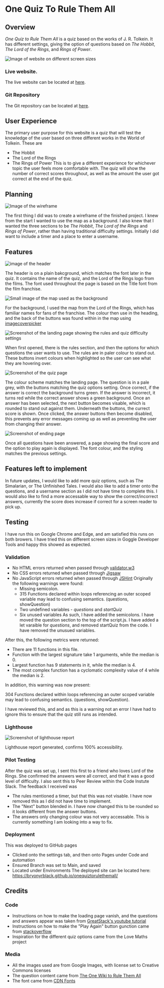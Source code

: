 # One Quiz To Rule Them All
## Overview
_One Quiz to Rule Them All_ is a quiz based on the works of J. R. Tolkein. It has different settings, giving the option of questions based on _The Hobbit_, _The Lord of the Rings_, and _Rings of Power_. 

![Image of website on different screen sizes](/assets/images/one-quiz-responsive-img.png)

### Live website.
The live website can be located at [here](https://bryonyrblack.github.io/onequiztorulethemall/).

### Git Repository
The Git repository can be located at [here](https://github.com/BryonyRBlack/onequiztorulethemall).

## User Experience
The primary user purpose for this website is a quiz that will test the knowledge of the user based on three different works in the World of Tolkein. These are
* The Hobbit
* The Lord of the Rings
* The Rings of Power
This is to give a different experience for whichever topic the user feels more comfortable with.
The quiz will show the number of correct scores throughout, as well as the amount the user got correct at the end of the quiz.

## Planning
![Image of the wireframe](/assets/images/wireframe-for-readme.png)

The first thing I did was to create a wireframe of the finished project. I knew from the start I wanted to use the map as a background. I also knew that I wanted the three sections to be _The Hobbit_, _The Lord of the Rings_ and _Rings of Power_, rather than having traditional difficulty settings. Initially I did want to include a timer and a place to enter a username. 

## Features
![image of the header](/assets/images/header-img-for-readme.png)

The header is on a plain bakcground, which matches the font later in the quiz. It contains the name of the quiz, and the Lord of the Rings logo from the films. The font used throughout the page is based on the Title font from the film franchise.

![Small image of the map used as the background](/assets/images/small-image-of-lord-of-the-rings-map-for-readme.png)

For the background, I used the map from the Lord of the Rings, which has familiar names for fans of the franchise. The colour then use in the heading, and the back of the buttons was found within in the map using [imagecoverpicker](https://imagecolorpicker.com/)

![Screenshot of the landing page showing the rules and quiz difficulty settings](/assets/images/landing-page-for-readme.png)

When first opened, there is the rules section, and then the options for which questions the user wants to use. The rules are in paler colour to stand out. These buttons invert colours when highlighted so the user can see what they are hovering over. 

![Screenshot of the quiz page](/assets/images/quiz-for-readme.png)

The colour scheme matches the landing page. The question is in a pale grey, with the buttons matching the quiz options setting. Once correct, if the answer is correct the background turns green. If the answer is incorrect, it turns red while the correct answer shows a green background. Once an answer has been selected, the next button becomes visable, which is rounded to stand out against them. Underneath the buttons, the currect score is shown. Once clicked, the answer buttons then become disabled, this prevents any error messages coming up as well as preventing the user from changing their answer.

![Screenshot of ending page](/assets/images/quiz-end-for-readme.png)

Once all questions have been answered, a page showing the final score and the option to play again is displayed. The font colour, and the styling matches the previous settings.

## Features left to implement
In future updates, I would like to add more quiz options, such as The Simalarian, or The Unfinished Tales. I would also like to add a timer onto the questions, and a username section as I did not have time to complete this. I would also like to find a more accessable way to show the correct/incorrect answers, currently the score does increase if correct for a screen reader to pick up.

## Testing
I have run this on Google Chrome and Edge, and am satisfied this runs on both browers. I have tried this on different screen sizes in Goggle Developer Tools and happy this showed as expected. 

### Validation
* No HTML errors returned when passed through [validator.w3](https://validator.w3.org/nu/)
* No CSS errors returned when passed through [Jigsaw](https://jigsaw.w3.org/css-validator/)
* No JavaScript errors returned when passed through [JSHint](https://jshint.com/)
Originally the following warnings were found:
  * Missing semicolon.
  * 315	Functions declared within loops referencing an outer scoped variable may lead to confusing semantics. (questions, showQuestion)
  * Two undefined variables - _questions_ and _startQuiz_
  * Six unused variables
As such, I have added the semicolons. I have moved the question section to the top of the script.js. I have added a let varaible for _questions_, and removed startQuiz from the code. I have removed the unusued variables.

After this, the following metrics were returned:
  * There are 11 functions in this file.
  * Function with the largest signature take 1 arguments, while the median is 0.
  * Largest function has 9 statements in it, while the median is 4.
  * The most complex function has a cyclomatic complexity value of 4 while the median is 2.

In addition, this warning was now present:

304	Functions declared within loops referencing an outer scoped variable may lead to confusing semantics. (questions, showQuestion).

I have reviewed this, and and as this is a warning not an error I have had to ignore this to ensure that the quiz still runs as intended.

### Lighthouse
![Screenshot of lighthouse report](/assets/images/lighthouse.png)

Lighthouse report generated, confirms 100% accessibility. 

### Pilot Testing
After the quiz was set up, I sent this first to a friend who loves Lord of the Rings. She confirmed the answers were all correct, and that it was a good level of difficulty.
I also sent this to Peer Review within the Code Instute Slack. The feedback I received was
* The rules mentioned a timer, but that this was not visable. I have now removed this as I did not have time to implement. 
* The "Next" button blended in. I have now changed this to be rounded so it looks different from the answer buttons.
* The answers only changing colour was not very accessable. This is currently something I am looking into a way to fix.

### Deployment
This was deployed to GitHub pages
* Clicked onto the settings tab, and then onto Pages under Code and automation
* Ensured Branch was set to Main, and saved
* Located under Environments The deployed site can be located here: https://bryonyrblack.github.io/onequiztorulethemall/

## Credits
### Code
* Instructions on how to make the loading page vanish, and the questions and answers appear was taken from [GreatStack's youtube tutorial](https://www.youtube.com/watch?v=PBcqGxrr9g8&t=1719s&ab_channel=GreatStack)
* Instructions on how to make the "Play Again" button gunction came from [stackoverflow](https://stackoverflow.com/questions/29884654/button-that-refreshes-the-page-on-click)
* Inspiration for the different quiz options came from the Love Maths project

### Media
* All the images used are from Google Images, with license set to Creative Commons licenses
* The question content came from [The One Wiki to Rule Them All](https://lotr.fandom.com/wiki/Main_Page)
* The font came from [CDN Fonts](https://www.cdnfonts.com/ringbearer.font)